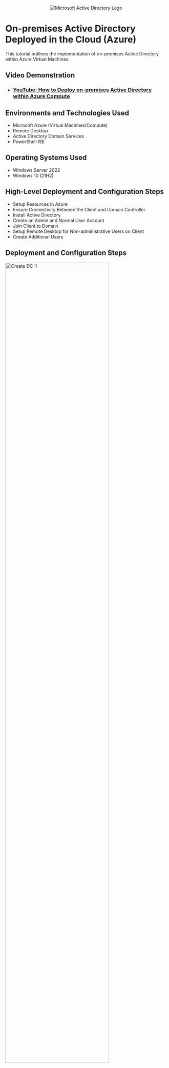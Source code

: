 <p align="center">
<img src="https://i.imgur.com/pU5A58S.png" alt="Microsoft Active Directory Logo"/>
</p>

<h1>On-premises Active Directory Deployed in the Cloud (Azure)</h1>
This tutorial outlines the implementation of on-premises Active Directory within Azure Virtual Machines.<br />


<h2>Video Demonstration</h2>

- ### [YouTube: How to Deploy on-premises Active Directory within Azure Compute](https://www.youtube.com)

<h2>Environments and Technologies Used</h2>

- Microsoft Azure (Virtual Machines/Compute)
- Remote Desktop
- Active Directory Domain Services
- PowerShell ISE

<h2>Operating Systems Used </h2>

- Windows Server 2022
- Windows 10 (21H2)

<h2>High-Level Deployment and Configuration Steps</h2>

- Setup Resources in Azure
- Ensure Connectivity Between the Client and Domain Controller
- Install Active Directory
- Create an Admin and Normal User Account
- Join Client to Domain
- Setup Remote Desktop for Non-administrative Users on Client
- Create Additional Users

<h2>Deployment and Configuration Steps</h2>

<p>
<img src="https://imgur.com/peoG1BR.png" height="80%" width="80%" alt="Create DC-1"/>
</p>
<p>
Create resources in Azure - setup 2 virtual machines, the first one as the domain controller, DC-1, running Windows Server 2022. Navigate to portal.azure.com and go to Virtual Machines - Create Azure virtual machine. For this machine, I chose a Standard_E2as_v4 VM size of 2 vcpus with 16 GiB of memory. Click Review + create. A virtual network and subnet will be automatically created.
</p>
<br />

<p>
<img src="https://imgur.com/b3xtiNr.png" height="80%" width="80%" alt="Create Client-1"/>
</p>
<p>
Next, create the client virtual machine, and name it Client-1. Use the same Resource Group as the domain controller because we want the client to be in the same virtual network, in this case it's AD-Lab. Make sure the client machine Region is set to the same region as the DC-1 machine. In this case, it's (US) East US 2.
</p>
<br />

<p>
<img src="https://imgur.com/Nh0F5Ji.png" height="80%" width="80%" alt="DC NIC to Static 1"/>
</p>
<p>
Set the domain controller's NIC Private IP address to be static. Navigate to Virtual machines, click on DC-1. In the Settings panel on the left, 
click Networking. Click on the Network Interface name, in this case it's dc-175.
</p>
<br />

<p>
<img src="https://imgur.com/uHzoPhY.png" height="80%" width="80%" alt="DC NIC to Static 2"/>
</p>
<p>
Click on IP configurations, then click on ipconfig1, under Assignment.
</p>
<br />

<p>
<img src="https://imgur.com/uHzoPhY.png" height="80%" width="80%" alt="DC NIC to Static 3"/>
</p>
<p>
Click on Static and then Save.
</p>
<br />

<p>
<img src="https://i.imgur.com/DJmEXEB.png" height="80%" width="80%" alt="Disk Sanitization Steps"/>
</p>
<p>
Lorem ipsum dolor sit amet, consectetur adipiscing elit, sed do eiusmod tempor incididunt ut labore et dolore magna aliqua. Ut enim ad minim veniam, quis nostrud exercitation ullamco laboris nisi ut aliquip ex ea commodo consequat. Duis aute irure dolor in reprehenderit in voluptate velit esse cillum dolore eu fugiat nulla pariatur.
</p>
<br />

<p>
<img src="https://i.imgur.com/DJmEXEB.png" height="80%" width="80%" alt="Disk Sanitization Steps"/>
</p>
<p>
Lorem ipsum dolor sit amet, consectetur adipiscing elit, sed do eiusmod tempor incididunt ut labore et dolore magna aliqua. Ut enim ad minim veniam, quis nostrud exercitation ullamco laboris nisi ut aliquip ex ea commodo consequat. Duis aute irure dolor in reprehenderit in voluptate velit esse cillum dolore eu fugiat nulla pariatur.
</p>
<br />

<p>
<img src="https://i.imgur.com/DJmEXEB.png" height="80%" width="80%" alt="Disk Sanitization Steps"/>
</p>
<p>
Lorem ipsum dolor sit amet, consectetur adipiscing elit, sed do eiusmod tempor incididunt ut labore et dolore magna aliqua. Ut enim ad minim veniam, quis nostrud exercitation ullamco laboris nisi ut aliquip ex ea commodo consequat. Duis aute irure dolor in reprehenderit in voluptate velit esse cillum dolore eu fugiat nulla pariatur.
</p>
<br />
